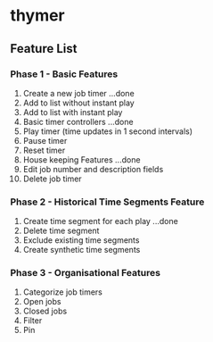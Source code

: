 # thymer
## Feature List
### Phase 1 - Basic Features
1. Create a new job timer ...done
  1. Add to list without instant play
  2. Add to list with instant play
2. Basic timer controllers ...done
  1. Play timer (time updates in 1 second intervals)
  2. Pause timer
  3. Reset timer
3. House keeping Features ...done
  1. Edit job number and description fields
  2. Delete job timer

### Phase 2 - Historical Time Segments Feature
1. Create time segment for each play ...done
2. Delete time segment
3. Exclude existing time segments
4. Create synthetic time segments

### Phase 3 - Organisational Features
1. Categorize job timers
  1. Open jobs
  2. Closed jobs
2. Filter
3. Pin
